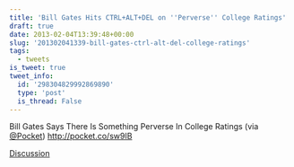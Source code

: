 ```yaml
---
title: 'Bill Gates Hits CTRL+ALT+DEL on ''Perverse'' College Ratings'
draft: true
date: 2013-02-04T13:39:48+00:00
slug: '201302041339-bill-gates-ctrl-alt-del-college-ratings'
tags:
  - tweets
is_tweet: true
tweet_info:
  id: '298304829992869890'
  type: 'post'
  is_thread: False
---
```




Bill Gates Says There Is Something Perverse In College Ratings (via [@Pocket](https://x.com/Pocket)) <http://pocket.co/sw9IB>

[Discussion](https://x.com/sytelus/status/298304829992869890)
